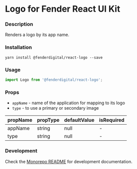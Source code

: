 # Logo for Fender React UI Kit

### Description

Renders a logo by its app name.

### Installation

```
yarn install @fenderdigital/react-logo --save
```

### Usage

```js
import Logo from '@fenderdigital/react-logo';
```

### Props

- `appName` - name of the application for mapping to its logo
- `type` - to use a primary or secondary image

| propName | propType | defaultValue | isRequired |
| -------- | -------- | ------------ | ---------- |
| appName  | string   | null         | -          |
| type     | string   | null         | -          |

### Development

Check the [Monorepo README](https://github.com/fenderdigital/react-ui-kit) for development documentation.

